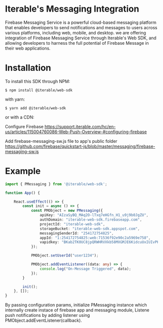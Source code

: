 # Iterable's Messaging Integration

Firebase Messaging Service is a powerful cloud-based messaging platform that enables developers to send notifications and messages to users across various platforms, including web, mobile, and desktop. we are offering integration of Firebase Messaging Service through Iterable's Web SDK, and allowing developers to harness the full potential of Firebase Message in their web applications.

# Installation

To install this SDK through NPM:

```
$ npm install @iterable/web-sdk
```

with yarn:

```
$ yarn add @iterable/web-sdk
```

or with a CDN:

Configure Firebase
https://support.iterable.com/hc/en-us/articles/115004760086-Web-Push-Overview-#configuring-firebase


Add firebase-messaging-sw.js file to app's public folder
https://github.com/firebase/quickstart-js/blob/master/messaging/firebase-messaging-sw.js


# Example

```ts
import { PMessaging } from '@iterable/web-sdk';

function App() {

    React.useEffect(() => {
        const init = async () => {
            const PMObject = new PMessaging({
                apiKey: "AIzaSyBQ_MAq2O-lTxq7eHGfn_H1_u9j9b0JgZU",
                authDomain: "iterable-web-sdk.firebaseapp.com",
                projectId: "iterable-web-sdk",
                storageBucket: "iterable-web-sdk.appspot.com",
                messagingSenderId: "254172754825",
                appId: "1:254172754825:web:71536f92e90c2a5969e758",
                vapidkey: "BKab2TK0UC8jpQRWHRVXkb58MXGMJE6KidcuUxIUIvPHME3il_JXImADp7_JKdU7ViU0TLOiu4yt_DRaMbugEoc",
            });

            PMObject.setUserId("user1234");

            PMObject.addEventListener((data: any) => {
                console.log("On-Message Triggered", data);
            });
        }

        init();
    }, []);
}
```

By passing configuration params, initialize PMessaging instance which internally create instace of firebase app and messaging module, 
Listene push notifications by adding listener using PMObject.addEventListener(callback).